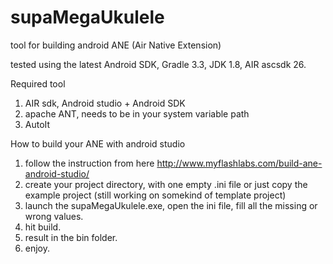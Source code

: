 # supaMegaUkulele
tool for building android ANE (Air Native Extension)

tested using the latest Android SDK, Gradle 3.3, JDK 1.8, AIR ascsdk 26.

Required tool
1. AIR sdk, Android studio + Android SDK
2. apache ANT, needs to be in your system variable path
3. AutoIt

How to build your ANE with android studio
1. follow the instruction from here  http://www.myflashlabs.com/build-ane-android-studio/
2. create your project directory, with one empty .ini file or just copy the example project (still working on somekind of template project)
3. launch the supaMegaUkulele.exe, open the ini file, fill all the missing or wrong values.
4. hit build.
5. result in the bin folder.
6. enjoy.
